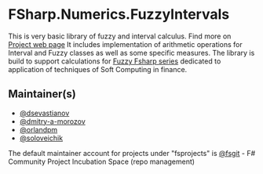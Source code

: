 FSharp.Numerics.FuzzyIntervals
=====

This is very basic library of fuzzy and interval calculus. Find more on [Project web page](http://fsprojects.github.io/FSharp.Numerics.FuzzyIntervals/)
It includes implementation of arithmetic operations for  Interval and Fuzzy classes as well as some specific measures. 
The library is build to support calculations for [Fuzzy Fsharp series](http://fuzzyfsharp.wordpress.com/) dedicated to 
application of techniques of Soft Computing in finance. 

## Maintainer(s)

- [@dsevastianov](https://github.com/dsevastianov)
- [@dmitry-a-morozov](https://github.com/dmitry-a-morozov)
- [@orlandpm](https://github.com/orlandpm)
- [@soloveichik](https://github.com/soloveichik)

The default maintainer account for projects under "fsprojects" is [@fsgit](https://github.com/fsgit) - F# Community Project Incubation Space (repo management)
